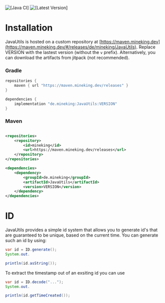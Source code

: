 ![[Java CI]](https://github.com/Utils4J/JavaUtils/actions/workflows/check.yml/badge.svg)
![[Latest Version]](https://maven.mineking.dev/api/badge/latest/releases/de/mineking/JavaUtils?prefix=v&name=Latest%20Version&color=0374b5)

# Installation

JavaUtils is hosted on a custom repository at [https://maven.mineking.dev](https://maven.mineking.dev/#/releases/de/mineking/JavaUtils). Replace VERSION with the lastest version (without the `v` prefix).
Alternatively, you can download the artifacts from jitpack (not recommended).

### Gradle

```groovy
repositories {
    maven { url "https://maven.mineking.dev/releases" }
}

dependencies {
    implementation "de.mineking:JavaUtils:VERSION"
}
```

### Maven

```xml

<repositories>
    <repository>
        <id>mineking</id>
        <url>https://maven.mineking.dev/releases</url>
    </repository>
</repositories>

<dependencies>
    <dependency>
        <groupId>de.mineking</groupId>
        <artifactId>JavaUtils</artifactId>
        <version>VERSION</version>
    </dependency>
</dependencies>
```

# ID

JavaUtils provides a simple id system that allows you to generate id's that are guaranteed to be unique, based on the current time.
You can generate such an id by using:

```java
var id = ID.generate();
System.out.

println(id.asString());
```

To extract the timestamp out of an exsiting id you can use

```java
var id = ID.decode("...");
System.out.

println(id.getTimeCreated());
```